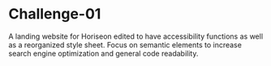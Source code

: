 # Challenge-01
A landing website for Horiseon edited to have accessibility functions as well as a reorganized style sheet.  Focus on semantic elements to increase search engine optimization and general code readability. 
